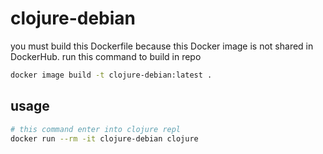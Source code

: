 # clojure-debian
you must build this Dockerfile because this Docker image is not shared in DockerHub. run this command to build in repo

```bash
docker image build -t clojure-debian:latest .
```

## usage
```bash
# this command enter into clojure repl
docker run --rm -it clojure-debian clojure
```
